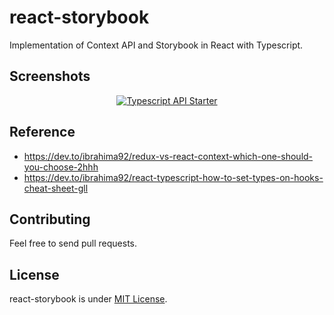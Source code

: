 
# react-storybook

Implementation of Context API and Storybook in React with Typescript.

## Screenshots

<p align="center"><a href="https://imgur.com/BhGV78I"><img alt="Typescript API Starter" src="https://i.imgur.com/BhGV78I.png"></a></p>

## Reference

- https://dev.to/ibrahima92/redux-vs-react-context-which-one-should-you-choose-2hhh
- https://dev.to/ibrahima92/react-typescript-how-to-set-types-on-hooks-cheat-sheet-gll

## Contributing

Feel free to send pull requests.

## License

react-storybook is under [MIT License](LICENSE).
